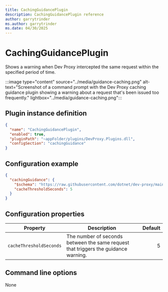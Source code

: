 ```yaml
---
title: CachingGuidancePlugin
description: CachingGuidancePlugin reference
author: garrytrinder
ms.author: garrytrinder
ms.date: 04/30/2025
---
```


# CachingGuidancePlugin

Shows a warning when Dev Proxy intercepted the same request within the specified period of time.

:::image type="content" source="../media/guidance-caching.png" alt-text="Screenshot of a command prompt with the Dev Proxy caching guidance plugin showing a warning about a request that's been issued too frequently." lightbox="../media/guidance-caching.png":::

## Plugin instance definition

```json
{
  "name": "CachingGuidancePlugin",
  "enabled": true,
  "pluginPath": "~appFolder/plugins/DevProxy.Plugins.dll",
  "configSection": "cachingGuidance"
}
```

## Configuration example

```json
{
  "cachingGuidance": {
    "$schema": "https://raw.githubusercontent.com/dotnet/dev-proxy/main/schemas/v0.29.1/cachingguidanceplugin.schema.json",
    "cacheThresholdSeconds": 5
  }
}
```

## Configuration properties

| Property | Description | Default |
|----------|-------------|--------:|
| `cacheThresholdSeconds` | The number of seconds between the same request that triggers the guidance warning. | 5 |

## Command line options

None
